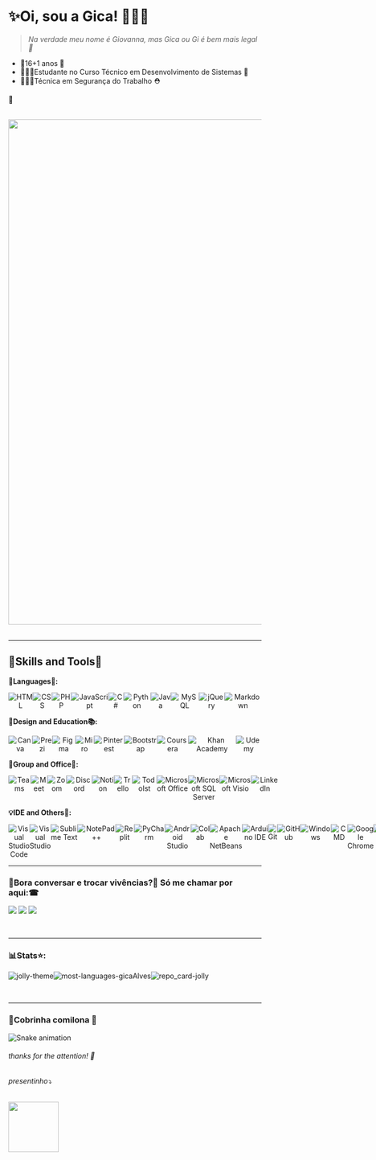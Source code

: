 # ✨Oi, sou a Gica! 👩🏽‍💻
>*Na verdade meu nome é Giovanna, mas Gica ou Gi é bem mais legal 👻*

* 🎈16+1 anos 🎢
* 👩🏽‍💻Estudante no Curso Técnico em Desenvolvimento de Sistemas 🚀
* 👷🏽‍♀️Técnica em Segurança do Trabalho ⛑

🎉

<br/>


<div align="center">
 <img src="https://user-images.githubusercontent.com/85961354/152687666-f25ddcf6-5e62-496d-af06-fd0a5a2951c2.png" width="1005px"/>
</div>
<br/>

---
## 🧩Skills and Tools🧭

**📑Languages🎠:**
<p align="center" style="display: flex;">
 <img src="https://img.shields.io/badge/html5%20-%23E34F26.svg?&style=for-the-badge&logo=html5&logoColor=white" alt="HTML"/>
 <img src="https://img.shields.io/badge/css3%20-%231572B6.svg?&style=for-the-badge&logo=css3&logoColor=white" alt="CSS"/>
 <img src="https://img.shields.io/badge/PHP-777BB4?style=for-the-badge&logo=php&logoColor=white" alt="PHP">
 <img src="https://img.shields.io/badge/javascript%20-%23323330.svg?&style=for-the-badge&logo=javascript&logoColor=%23F7DF1E" alt="JavaScript"/>
 <img src="https://img.shields.io/badge/C%23-239120?style=for-the-badge&logo=c-sharp&logoColor=white" alt="C#"/>
 <img src="https://img.shields.io/badge/Python-FFD43B?style=for-the-badge&logo=python&logoColor=blue" alt="Python"/>
 <img src="https://img.shields.io/badge/java-%23ED8B00.svg?&style=for-the-badge&logo=java&logoColor=white" alt="Java"/>
 <img src="https://img.shields.io/badge/MySQL-00000F?style=for-the-badge&logo=mysql&logoColor=white" alt="MySQL">
 <img src="https://img.shields.io/badge/jQuery-0769AD?style=for-the-badge&logo=jquery&logoColor=white" alt="jQuery"/>
 <img src="https://img.shields.io/badge/Markdown-000000?style=for-the-badge&logo=markdown&logoColor=white" alt="Markdown"/>
</p>

**🎨Design and Education📚:**
<p align="center" style="display: flex;">
 <img src="https://img.shields.io/badge/Canva-%2300C4CC.svg?&style=for-the-badge&logo=Canva&logoColor=white" alt="Canva"/>
 <img src="https://img.shields.io/badge/Prezi-3181FF?style=for-the-badge&logo=prezi&logoColor=white" alt="Prezi"/>
 <img src="https://img.shields.io/badge/Figma-F24E1E?style=for-the-badge&logo=figma&logoColor=white" alt="Figma"/>
 <img src="https://img.shields.io/badge/Miro-050038?style=for-the-badge&logo=Miro&logoColor=white" alt="Miro" alt="Miro"/>
 <img src="https://img.shields.io/badge/Pinterest-%23E60023.svg?&style=for-the-badge&logo=Pinterest&logoColor=white" alt="Pinterest"/>
 <img src="https://img.shields.io/badge/Bootstrap-563D7C?style=for-the-badge&logo=bootstrap&logoColor=white" alt="Bootstrap">
<br/>
 <img src="https://img.shields.io/badge/Coursera-0056D2?style=for-the-badge&logo=Coursera&logoColor=white" alt="Coursera"/>
 <img src="https://img.shields.io/badge/Khan%20Academy-14BF96?style=for-the-badge&logo=Khan%20Academy&logoColor=white" alt="Khan Academy"/>
 <img src="https://img.shields.io/badge/Udemy-EC5252?style=for-the-badge&logo=Udemy&logoColor=white" alt="Udemy"/>
</p>

**🌈Group and Office🏢:**
<p align="center" style="display:flex;">
 <img src="https://img.shields.io/badge/Microsoft_Teams-6264A7?style=for-the-badge&logo=microsoft-teams&logoColor=white" alt="Teams"/>
 <img src="https://img.shields.io/badge/Google%20Meet-00897B?style=for-the-badge&logo=google-meet&logoColor=white" alt="Meet"/>
 <img src="https://img.shields.io/badge/Zoom-2D8CFF?style=for-the-badge&logo=zoom&logoColor=white" alt="Zoom"/>
 <img src="https://img.shields.io/badge/Discord-5865F2?style=for-the-badge&logo=discord&logoColor=white" alt="Discord"/>
 <img src="https://img.shields.io/badge/Notion-000000?style=for-the-badge&logo=notion&logoColor=white" alt="Notion"/>
 <img src="https://img.shields.io/badge/Trello-0052CC?style=for-the-badge&logo=trello&logoColor=white" alt="Trello"/>
 <img src="https://img.shields.io/badge/Todoist-E44332?style=for-the-badge&logo=todoist&logoColor=white" alt="TodoIst"/>
<br/>
 <img src="https://img.shields.io/badge/Microsoft_Office-D83B01?style=for-the-badge&logo=microsoft-office&logoColor=white" alt="Microsoft Office"/>
 <img src="https://img.shields.io/badge/Microsoft_SQL_Server-CC2927?style=for-the-badge&logo=microsoft-sql-server&logoColor=white" alt="Microsoft SQL Server"/>
 <img src="https://img.shields.io/badge/Microsoft_Visio-3955A3?style=for-the-badge&logo=microsoft-visio&logoColor=white" alt="Microsoft Visio"/>
 <img src="https://img.shields.io/badge/LinkedIn-0077B5?style=for-the-badge&logo=linkedin&logoColor=white" alt="LinkedIn"/>
</p>

**💡IDE and Others🧠:**
<p align="center" style="display: flex;">
<img src="https://img.shields.io/badge/Visual_Studio_Code-0078D4?style=for-the-badge&logo=visual%20studio%20code&logoColor=white" alt="Visual Studio Code"/>
<img src="https://img.shields.io/badge/Visual_Studio-5C2D91?style=for-the-badge&logo=visual%20studio&logoColor=white" alt="Visual Studio"/>
<img src="https://img.shields.io/badge/sublime_text-%23575757.svg?&style=for-the-badge&logo=sublime-text&logoColor=important" alt="Sublime Text"/>
<img src="https://img.shields.io/badge/Notepad++-90E59A.svg?style=for-the-badge&logo=notepad%2B%2B&logoColor=black" alt="NotePad++"/>
<img src="https://img.shields.io/badge/replit-667881?style=for-the-badge&logo=replit&logoColor=white" alt="Replit"/>
<img src="https://img.shields.io/badge/PyCharm-000000.svg?&style=for-the-badge&logo=PyCharm&logoColor=white" alt="PyCharm"/>
<img src="https://img.shields.io/badge/Android_Studio-3DDC84?style=for-the-badge&logo=android-studio&logoColor=white" alt="Android Studio"/>
<img src="https://img.shields.io/badge/Colab-F9AB00?style=for-the-badge&logo=googlecolab&color=525252" alt="Colab"/>
<img src="https://img.shields.io/badge/apache%20netbeans-1B6AC6?style=for-the-badge&logo=apache%20netbeans%20IDE&logoColor=white" alt="Apache NetBeans"/>
<img src="https://img.shields.io/badge/Arduino_IDE-00979D?style=for-the-badge&logo=arduino&logoColor=white" alt="Arduino IDE"/>
<br/>
 <img src="https://img.shields.io/badge/git%20-%23F05033.svg?&style=for-the-badge&logo=git&logoColor=white" alt="Git"/>
  <img src="https://img.shields.io/badge/github%20-%23121011.svg?&style=for-the-badge&logo=github&logoColor=white" alt="GitHub"/>
  <img src="https://img.shields.io/badge/Windows-0078D6?style=for-the-badge&logo=windows&logoColor=white" alt="Windows"/>
  <img src="https://img.shields.io/badge/windows%20terminal-4D4D4D?style=for-the-badge&logo=windows%20terminal&logoColor=whit" alt="CMD"/> <br/>
<img src="https://img.shields.io/badge/Google_chrome-4285F4?style=for-the-badge&logo=Google-chrome&logoColor=white" alt="Google Chrome"/>
<img src="https://img.shields.io/badge/Brave-FF1B2D?style=for-the-badge&logo=Brave&logoColor=white" alt= "Brave"/>
<img src="https://img.shields.io/badge/Opera-FF1B2D?style=for-the-badge&logo=Opera&logoColor=white" alt= "Opera"/>
<img src="https://img.shields.io/badge/Firefox_Browser-FF7139?style=for-the-badge&logo=Firefox-Browser&logoColor=white" alt= "Firefox Browser"/>
</p>




---
### 💬Bora conversar e trocar vivências?💅 Só me chamar por aqui:☎
<p align="left">
  <a href="mailto:giovnn.alves@gmail.com" target="_blank" alt="Gmail">
  <img src="https://img.shields.io/badge/-Gmail-FF0000?style=flat-square&labelColor=FF0000&logo=gmail&logoColor=white&link=giovnn.alves@gmail.com" /></a>

  <a href="https://www.linkedin.com/in/giovanna-alves-gica/" target="_blank" alt="Linkedin">
  <img src="https://img.shields.io/badge/-Linkedin-0e76a8?style=flat-square&logo=Linkedin&logoColor=white&link=https://www.linkedin.com/in/giovanna-alves-gica/" /></a>
  
   <a href="https://www.instagram.com/gpmf_gica/" alt="Instagram">
  <img src="https://img.shields.io/badge/-Instagram-DF0174?style=flat-square&labelColor=DF0174&logo=instagram&logoColor=white&link=https://www.instagram.com/gpmf_gica/"/></a>
</p>
<br/>

----
### 📊Stats⭐:
<p align="center" style="display:flex;">
<img src="https://github-readme-stats.vercel.app/api?username=gicaAlves&show_icons=true&hide=contribs,prs&cache_seconds=86400&theme=jolly" alt="jolly-theme"/>
<img src="https://github-readme-stats.vercel.app/api/top-langs/?username=gicaAlves&layout=compact&langs_count=12&title_color=F361D0&icon_color=281A3E&text_color=ffff&bg_color=281A3E" alt="most-languages-gicaAlves"/>
<img src="https://github-readme-stats.vercel.app/api/pin/?username=gicaAlves&repo=github-readme-stats&cache_seconds=86400&theme=jolly" alt="repo_card-jolly"/>

</p>
<br/>
<hr/>

### 🐍Cobrinha comilona 🥑
![Snake animation](https://github.com/gicaAlves/gicaAlves/blob/output/github-contribution-grid-snake.svg)


<h6><em>thanks for the attention! 💜</em></h6>
<h6><em>presentinho⤵</em></h6>
<div align="text-align">
 <img src="https://user-images.githubusercontent.com/85961354/152671015-1425abd0-ad07-4024-a7d8-f1e06cdbbd57.png" width="100px"/>
</div>

